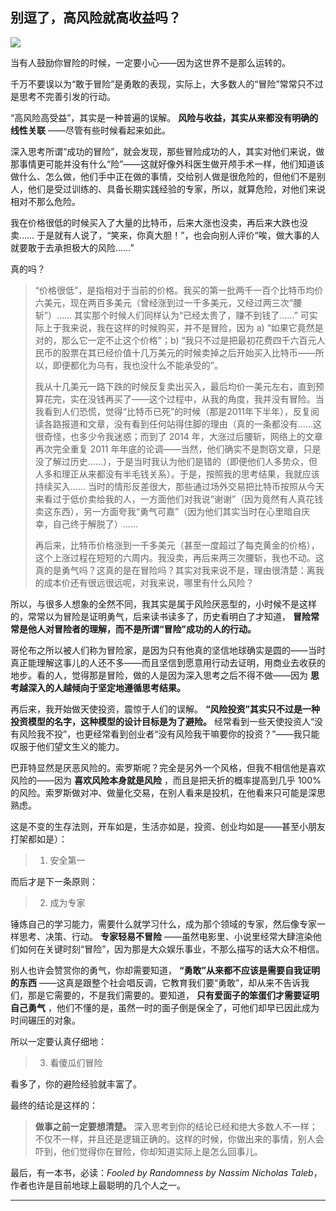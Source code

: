 ## 别逗了，高风险就高收益吗？
 ![](http://mmbiz.qpic.cn/mmbiz/BDcu2rMySicpAS6O0dfapiaCoLC1z6JTaQJcIzb8ZB91bnj4SBWbrPalwfCy3NUDAHiaX7iaVibVM2epgrOozRTicicew/640?wx_fmt=jpeg&wxfrom=5)
<head><meta http-equiv="Content-Type" content="text/html; charset=utf-8"></head>
当有人鼓励你冒险的时候，一定要小心——因为这世界不是那么运转的。

千万不要误以为“敢于冒险”是勇敢的表现，实际上，大多数人的“冒险”常常只不过是思考不完善引发的行动。

“高风险高受益”，其实是一种普遍的误解。 **风险与收益，其实从来都没有明确的线性关联** ——尽管有些时候看起来如此。

深入思考所谓“成功的冒险”，就会发现，那些冒险成功的人，其实对他们来说，做那事情更可能并没有什么“险”——这就好像外科医生做开颅手术一样，他们知道该做什么、怎么做，他们手中正在做的事情，交给别人做是很危险的，但他们不是别人，他们是受过训练的、具备长期实践经验的专家，所以，就算危险，对他们来说相对不那么危险。

我在价格很低的时候买入了大量的比特币，后来大涨也没卖，再后来大跌也没卖…… 于是就有人说了，“笑来，你真大胆！”，也会向别人评价“唉，做大事的人就要敢于去承担极大的风险……”

真的吗？

> “价格很低”，是指相对于当前的价格。我买的第一批两千一百个比特币均价六美元，现在两百多美元（曾经涨到过一千多美元，又经过两三次“腰斩”）…… 其实那个时候人们同样认为“已经太贵了，赚不到钱了……” 可实际上于我来说，我在这样的时候购买，并不是冒险，因为 a) “如果它竟然是对的，那么它一定不止这个价格”；b) “我只不过是把最初花费四千六百元人民币的股票在其已经价值十几万美元的时候卖掉之后开始买入比特币——所以，即便都化为乌有，我也没什么不能承受的”。
> 
> 我从十几美元一路下跌的时候反复卖出买入，最后均价一美元左右，直到预算花完，实在没钱再买了——这个过程中，从我的角度，我并没有冒险。当我看到人们恐慌，觉得“比特币已死”的时候（那是2011年下半年），反复阅读各路报道和文章，没有看到任何站得住脚的理由（真的一条都没有……这很奇怪，也多少令我迷惑；而到了 2014 年，大涨过后腰斩，网络上的文章再次完全重复 2011 年年底的论调——当然，他们确实不是剽窃文章，只是没了解过历史……），于是当时我认为他们是错的（即便他们人多势众，但人多和理正从来都没有半毛钱关系）。于是，按照我的思考结果，我就应该持续买入…… 当时的情形反差很大，那些通过场外交易把比特币按照从今天来看过于低价卖给我的人，一方面他们对我说“谢谢”（因为竟然有人真花钱卖这东西），另一方面夸我“勇气可嘉”（因为他们其实当时在心里暗自庆幸，自己终于解脱了）……
> 
> 再后来，比特币价格涨到一千多美元（甚至一度超过了每克黄金的价格），这个上涨过程在短短的六周内。我没卖，再后来两三次腰斩，我也不动。这真的是勇气吗？这真的是在冒险吗？其实对我来说不是，理由很清楚：离我的成本价还有很远很远呢，对我来说，哪里有什么风险？

所以，与很多人想象的全然不同，我其实是属于风险厌恶型的，小时候不是这样的，常常以为冒险是证明勇气，后来读书读多了，历史看明白了才知道， **冒险常常是他人对冒险者的理解，而不是所谓“冒险”成功的人的行动。**

哥伦布之所以被人们称为冒险家，是因为只有他真的坚信地球确实是圆的——当时真正能理解这事儿的人还不多——而且坚信到愿意用行动去证明，用商业去收获的地步。看的人，觉得那是冒险，做的人是因为深入思考之后不得不做——因为 **思考越深入的人越倾向于坚定地遵循思考结果。**

再后来，我开始做天使投资，震惊于人们的误解。 **“风险投资”其实只不过是一种投资模型的名字，这种模型的设计目标是为了避险。** 经常看到一些天使投资人“没有风险我不投”，也更经常看到创业者“没有风险我干嘛要你的投资？”——我只能叹服于他们望文生义的能力。



巴菲特显然是厌恶风险的。索罗斯呢？完全是另外一个风格，但我不相信他是喜欢风险的——因为 **喜欢风险本身就是风险** ，而且是把夭折的概率提高到几乎 100% 的风险。索罗斯做对冲、做量化交易，在别人看来是投机，在他看来只可能是深思熟虑。

这是不变的生存法则，开车如是，生活亦如是，投资、创业均如是——甚至小朋友打架都如是）：

> 1) 安全第一

而后才是下一条原则：

> 2) 成为专家

锤炼自己的学习能力，需要什么就学习什么，成为那个领域的专家，然后像专家一样思考、决策、行动。 **专家轻易不冒险** ——虽然电影里、小说里经常大肆渲染他们如何在关键时刻“冒险”，因为那是大众娱乐事业，不那么描写的话大众不相信。

别人也许会赞赏你的勇气，你却需要知道， **“勇敢”从来都不应该是需要自我证明的东西** ——这真是跟整个社会唱反调，它教育我们要“勇敢”，却从来不告诉我们，那是它需要的，不是我们需要的。要知道， **只有爱面子的笨蛋们才需要证明自己勇气** ，他们不懂的是，虽然一时的面子倒是保全了，可他们却早已因此成为时间碾压的对象。

所以一定要认真仔细地：

> 3) 看傻瓜们冒险

看多了，你的避险经验就丰富了。

最终的结论是这样的：

> **做事之前一定要想清楚。** 深入思考到你的结论已经和绝大多数人不一样；不仅不一样，并且还是逻辑正确的。这样的时候，你做出来的事情，别人会吓到，他们觉得你在冒险，你却知道实际上是怎么回事儿。

最后，有一本书，必读：_Fooled by Randomness by Nassim Nicholas Taleb_，作者也许是目前地球上最聪明的几个人之一。



* * *



